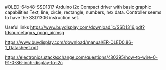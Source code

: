 #OLED-64x48-SSD1317-Arduino i2c 
Compact driver with basic graphic capabilities
Text, line, circle, rectangle, numbers, hex data.
Controller seems to have the SSD1306 instruction set.

Useful links
https://www.buydisplay.com/download/ic/SSD1316.pdf?tdsourcetag=s_pcqq_aiomsg

https://www.buydisplay.com/download/manual/ER-OLED0.86-1_Datasheet.pdf

https://electronics.stackexchange.com/questions/480395/how-to-wire-0-91-0-86-inch-display-to-i2c
